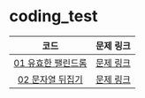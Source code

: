 # coding_test

|코드|문제 링크|
|:---:|:---:|
|[01 유효한 팰린드롬](https://github.com/hyanghoa/coding_test/blob/main/%EB%AC%B8%EC%9E%90%EC%97%B4%20%EC%A1%B0%EC%9E%91/01%20%EC%9C%A0%ED%9A%A8%ED%95%9C%20%ED%8C%B0%EB%A6%B0%EB%93%9C%EB%A1%AC.py)|[문제 링크](https://leetcode.com/problems/valid-palindrome/)|
|[02 문자열 뒤집기](https://github.com/hyanghoa/coding_test/blob/main/%EB%AC%B8%EC%9E%90%EC%97%B4%20%EC%A1%B0%EC%9E%91/02%20%EB%AC%B8%EC%9E%90%EC%97%B4%20%EB%92%A4%EC%A7%91%EA%B8%B0.py)|[문제 링크](https://leetcode.com/problems/reverse-string/)|